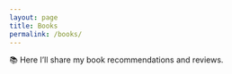 ```yaml
---
layout: page
title: Books
permalink: /books/
---
```


📚 Here I’ll share my book recommendations and reviews.

